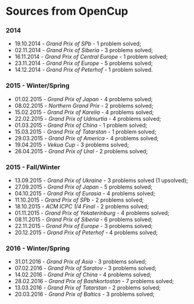 # Sources from OpenCup

### 2014
- 19.10.2014 - *Grand Prix of SPb* - 1 problem solved;
- 02.11.2014 - *Grand Prix of Siberia* - 3 problems solved;
- 16.11.2014 - *Grand Prix of Central Europe* - 1 problem solved;
- 23.11.2014 - *Grand Prix of Europe* - 5 problems solved;
- 14.12.2014 - *Grand Prix of Peterhof* - 1 problem solved.

### 2015 - Winter/Spring
- 01.02.2015 - *Grand Prix of Japan* - 4 problems solved;
- 08.02.2015 - *Northern Grand Prix* - 2 problems solved;
- 15.02.2015 - *Grand Prix of Karelia* - 4 problems solved;
- 22.02.2015 - *Grand Prix of Udmurtia* - 4 problems solved;
- 01.03.2015 - *Grand Prix of China* - 1 problem solved;
- 15.03.2015 - *Grand Prix of Tatarstan* - 1 problem solved;
- 29.03.2015 - *Grand Prix of America* - 4 problems solved;
- 19.04.2015 - *Vekua Cup* - 3 problems solved;
- 26.04.2015 - *Grand Prix of Ural* - 2 problems solved;

### 2015 - Fall/Winter
- 13.09.2015 - *Grand Prix of Ukraine* - 3 problems solved (1 upsolved);
- 27.09.2015 - *Grand Prix of Japan* - 5 problems solved;
- 04.10.2015 - *Grand Prix of Eurasia* - 4 problems solved;
- 11.10.2015 - *Grand Prix of SPb* - 2 problems solved;
- 18.10.2015 - *ACM ICPC 1/4 Final* - 2 problems solved;
- 01.11.2015 - *Grand Prix of Yekaterinburg* - 4 problems solved;
- 08.11.2015 - *Grand Prix of Siberia* - 6 problems solved;
- 22.11.2015 - *Grand Prix of Europe* - 3 problems solved;
- 20.12.2015 - *Grand Prix of Peterhof* - 4 problems solved;

### 2016 - Winter/Spring
- 31.01.2016 - *Grand Prix of Asia* - 3 problems solved;
- 07.02.2016 - *Grand Prix of Saratov* - 3 problems solved;
- 14.02.2016 - *Grand Prix of China* - 4 problems solved;
- 28.02.2016 - *Grand Prix of Bashkortostan* - 7 problems solved;
- 13.03.2016 - *Grand Prix of Tatarstan* - 2 problems solved;
- 20.03.2016 - *Grand Prix of Baltics* - 3 problems solved;

